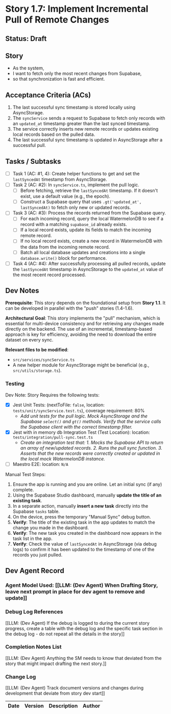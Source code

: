 # Story 1.7: Implement Incremental Pull of Remote Changes

## Status: Draft

## Story

- As the system,
- I want to fetch only the most recent changes from Supabase,
- so that synchronization is fast and efficient.

## Acceptance Criteria (ACs)

1.  The last successful sync timestamp is stored locally using AsyncStorage.
2.  The `syncService` sends a request to Supabase to fetch only records with an `updated_at` timestamp greater than the last synced timestamp.
3.  The service correctly inserts new remote records or updates existing local records based on the pulled data.
4.  The last successful sync timestamp is updated in AsyncStorage after a successful pull.

## Tasks / Subtasks

- [ ] Task 1 (AC: #1, 4): Create helper functions to get and set the `lastSyncedAt` timestamp from AsyncStorage.
- [ ] Task 2 (AC: #2): In `syncService.ts`, implement the pull logic.
    - [ ] Before fetching, retrieve the `lastSyncedAt` timestamp. If it doesn't exist, use a default value (e.g., the epoch).
    - [ ] Construct a Supabase query that uses `.gt('updated_at', lastSyncedAt)` to fetch only new or updated records.
- [ ] Task 3 (AC: #3): Process the records returned from the Supabase query.
    - [ ] For each incoming record, query the local WatermelonDB to see if a record with a matching `supabase_id` already exists.
    - [ ] If a local record exists, update its fields to match the incoming remote record.
    - [ ] If no local record exists, create a new record in WatermelonDB with the data from the incoming remote record.
    - [ ] Batch all local database updates and creations into a single `database.write()` block for performance.
- [ ] Task 4 (AC: #4): After successfully processing all pulled records, update the `lastSyncedAt` timestamp in AsyncStorage to the `updated_at` value of the most recent record processed.

## Dev Notes

**Prerequisite**: This story depends on the foundational setup from **Story 1.1**. It can be developed in parallel with the "push" stories (1.4-1.6).

**Architectural Goal**: This story implements the "pull" mechanism, which is essential for multi-device consistency and for retrieving any changes made directly on the backend. The use of an incremental, timestamp-based approach is key for efficiency, avoiding the need to download the entire dataset on every sync.

**Relevant files to be modified**:
* `src/services/syncService.ts`
* A new helper module for AsyncStorage might be beneficial (e.g., `src/utils/storage.ts`).

### Testing

Dev Note: Story Requires the following tests:
- [x] Jest Unit Tests: (nextToFile: `false`, location: `tests/unit/syncService.test.ts`), coverage requirement: 80%
    -   *Add unit tests for the pull logic. Mock AsyncStorage and the Supabase `select()` and `gt()` methods. Verify that the service calls the Supabase client with the correct timestamp filter.*
- [x] Jest with in memory db Integration Test (Test Location): location: `tests/integration/pull-sync.test.ts`
    -   *Create an integration test that: 1. Mocks the Supabase API to return an array of new/updated records. 2. Runs the pull sync function. 3. Asserts that the new records were correctly created or updated in the local mock WatermelonDB instance.*
- [ ] Maestro E2E: location: `N/A`

Manual Test Steps:
1.  Ensure the app is running and you are online. Let an initial sync (if any) complete.
2.  Using the Supabase Studio dashboard, manually **update the title of an existing task**.
3.  In a separate action, manually **insert a new task** directly into the Supabase `tasks` table.
4.  On the device, press the temporary "Manual Sync" debug button.
5.  **Verify**: The title of the existing task in the app updates to match the change you made in the dashboard.
6.  **Verify**: The new task you created in the dashboard now appears in the task list in the app.
7.  **Verify**: Check the value of `lastSyncedAt` in AsyncStorage (via debug logs) to confirm it has been updated to the timestamp of one of the records you just pulled.

## Dev Agent Record

### Agent Model Used: [[LLM: (Dev Agent) When Drafting Story, leave next prompt in place for dev agent to remove and update]]

### Debug Log References

[[LLM: (Dev Agent) If the debug is logged to during the current story progress, create a table with the debug log and the specific task section in the debug log - do not repeat all the details in the story]]

### Completion Notes List

[[LLM: (Dev Agent) Anything the SM needs to know that deviated from the story that might impact drafting the next story.]]

### Change Log

[[LLM: (Dev Agent) Track document versions and changes during development that deviate from story dev start]]

| Date | Version | Description | Author |
| :--- | :------ | :---------- | :----- |